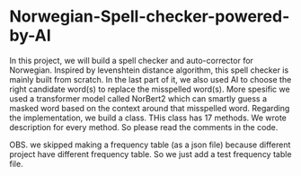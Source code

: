 # Norwegian-Spell-checker-powered-by-AI

In this project, we will build a spell checker and auto-corrector for Norwegian. 
Inspired by levenshtein distance algorithm, this spell checker is mainly built from scratch.
In the last part of it, we also used AI to choose the right candidate word(s) to replace the misspelled word(s).
More spesific we used a transformer model called NorBert2 which can smartly guess a masked word based on the context around that misspelled word.
Regarding the implementation, we build a  class. THis class has 17 methods. We wrote description for every method. So please read the comments in the code.

OBS. we skipped making a frequency table (as a json file) because different project have different frequency table. So we just add a test frequency table file.
